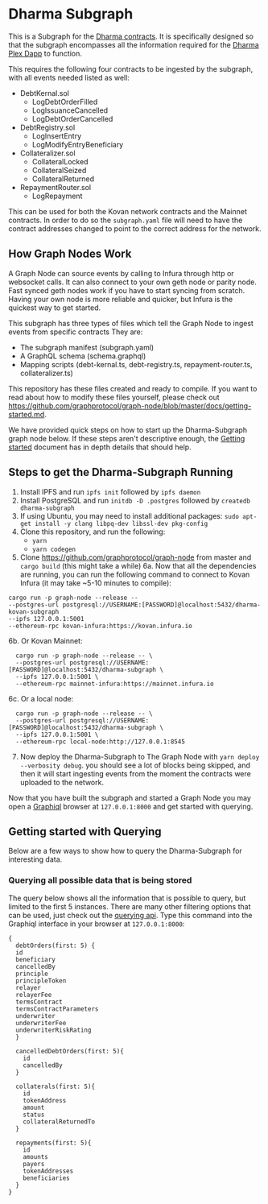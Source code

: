 # Dharma Subgraph

This is a Subgraph for the [Dharma contracts](https://github.com/dharmaprotocol/charta). It is specifically designed so that the subgraph encompasses all the 
information required for the [Dharma Plex Dapp](https://plex.dharma.io/) to function. 

This requires the following four contracts to be ingested by the subgraph, with all events needed listed as well:
* DebtKernal.sol
    * LogDebtOrderFilled
    * LogIssuanceCancelled
    * LogDebtOrderCancelled
* DebtRegistry.sol
    * LogInsertEntry
    * LogModifyEntryBeneficiary
* Collateralizer.sol
    * CollateralLocked
    * CollateralSeized
    * CollateralReturned
* RepaymentRouter.sol
    * LogRepayment

This can be used for both the Kovan network  contracts and the Mainnet contracts. In order to do
so the `subgraph.yaml` file will need to have the contract addresses changed to point to the 
correct address for the network.


## How Graph Nodes Work

A Graph Node can source events by calling to Infura through http or websocket calls. It can also connect to your own geth node or parity node. Fast synced geth nodes work if you have to start syncing from scratch. Having your own node is more reliable and quicker, but Infura is the quickest way to get started.  

This subgraph has three types of files which tell the Graph Node to ingest events from specific contracts
They are:
* The subgraph manifest (subgraph.yaml)
* A GraphQL schema      (schema.graphql)
* Mapping scripts      (debt-kernal.ts, debt-registry.ts, repayment-router.ts, collateralizer.ts)

This repository has these files created and ready to compile. If you want to read about how to modify these files yourself, please check out https://github.com/graphprotocol/graph-node/blob/master/docs/getting-started.md. 

We have provided quick steps on how to start up the Dharma-Subgraph graph node below. If these steps aren't descriptive enough, the [Getting started](https://github.com/graphprotocol/graph-node/blob/master/docs/getting-started.md) document has in depth details that should help. 

## Steps to get the Dharma-Subgraph Running 
  1. Install IPFS and run `ipfs init` followed by `ipfs daemon`
  2. Install PostgreSQL and run `initdb -D .postgres` followed by `createdb dharma-subgraph`
  3. If using Ubuntu, you may need to install additional packages: `sudo apt-get install -y clang libpq-dev libssl-dev pkg-config`
  4. Clone this repository, and run the following:
     * `yarn`
     * `yarn codegen` 
  5. Clone https://github.com/graphprotocol/graph-node from master and `cargo build` (this might take a while)
  6a. Now that all the dependencies are running, you can run the following command to connect to Kovan Infura (it may take ~5-10 minutes to compile):


```
cargo run -p graph-node --release --   
--postgres-url postgresql://USERNAME:[PASSWORD]@localhost:5432/dharma-kovan-subgraph 
--ipfs 127.0.0.1:5001
--ethereum-rpc kovan-infura:https://kovan.infura.io 

```

  6b. Or Kovan Mainnet:

```
  cargo run -p graph-node --release -- \
  --postgres-url postgresql://USERNAME:[PASSWORD]@localhost:5432/dharma-subgraph \
  --ipfs 127.0.0.1:5001 \
  --ethereum-rpc mainnet-infura:https://mainnet.infura.io 

```

 6c. Or a local node:
 
 ```
   cargo run -p graph-node --release -- \
   --postgres-url postgresql://USERNAME:[PASSWORD]@localhost:5432/dharma-subgraph \
   --ipfs 127.0.0.1:5001 \
   --ethereum-rpc local-node:http://127.0.0.1:8545
 
 ```

 7. Now deploy the Dharma-Subgraph to The Graph Node with `yarn deploy --verbosity debug`. you should see a lot of blocks being skipped, and then it will start ingesting events from the moment the contracts were uploaded to the network. 

Now that you have built the subgraph and started a Graph Node you may open a [Graphiql](https://github.com/graphql/graphiql) browser at `127.0.0.1:8000` and get started with querying.

## Getting started with Querying 

Below are a few ways to show how to query the Dharma-Subgraph for interesting data. 

### Querying all possible data that is being stored
The query below shows all the information that is possible to query, but limited to the first 5 instances. There are many other filtering options that can be used, just check out the [querying api](https://github.com/graphprotocol/graph-node/blob/master/docs/graphql-api.md). Type this command into the Graphiql interface in your browser at `127.0.0.1:8000`:

```
{
  debtOrders(first: 5) {
  id
  beneficiary
  cancelledBy
  principle
  principleToken
  relayer
  relayerFee
  termsContract
  termsContractParameters
  underwriter
  underwriterFee
  underwriterRiskRating
  }
  
  cancelledDebtOrders(first: 5){
    id
    cancelledBy
  }
    
  collaterals(first: 5){
    id
    tokenAddress
    amount
    status
    collateralReturnedTo
  }

  repayments(first: 5){
    id
    amounts
    payers
    tokenAddresses
    beneficiaries
  }
}
```

